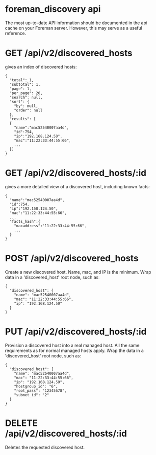 # foreman\_discovery api

The most up-to-date API information should be documented in the api cache on your Foreman server. However, this may serve as a useful reference.

# GET /api/v2/discovered_hosts

gives an index of discovered hosts:

```
{
  "total": 1,
  "subtotal": 1,
  "page": 1,
  "per_page": 20,
  "search": null,
  "sort": {
    "by": null,
    "order": null
  },
  "results": [
  {
    "name":"mac52540007aa4d",
    "id":754,
    "ip":"192.168.124.50",
    "mac":"11:22:33:44:55:66",
    ...
  }]
}
```

# GET /api/v2/discovered_hosts/:id

gives a more detailed view of a discovered host, including known facts:

```
{
  "name":"mac52540007aa4d",
  "id":754,
  "ip":"192.168.124.50",
  "mac":"11:22:33:44:55:66",
  ...
  "facts_hash":{
    "macaddress":"11:22:33:44:55:66",
    ...
  }
}
```

# POST /api/v2/discovered_hosts

Create a new discovered host. Name, mac, and IP is the minimum. Wrap data in
a 'discovered_host' root node, such as:

```
{
  "discovered_host": {
    "name": "mac52540007aa4d",
    "mac": "11:22:33:44:55:66",
    "ip": "192.168.124.50"
  }
}
```

# PUT /api/v2/discovered_hosts/:id

Provision a discovered host into a real managed host. All the same requirements as for
normal managed hosts apply. Wrap the data in a 'discovered_host' root node, such as:

```
{
  "discovered_host": {
    "name": "mac52540007aa4d",
    "mac": "11:22:33:44:55:66",
    "ip": "192.168.124.50",
    "hostgroup_id": "6",
    "root_pass": "12345678",
    "subnet_id": "2"
  }
}
```

# DELETE /api/v2/discovered_hosts/:id

Deletes the requested discovered host.
